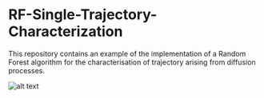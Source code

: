 # RF-Single-Trajectory-Characterization
This repository contains an example of the implementation of a Random Forest algorithm for the characterisation of trajectory arising from diffusion processes.

![alt text](https://raw.githubusercontent.com/gorkamunoz/RF-Single-Trajectory-Characterization/blob/master/schematic.png)
